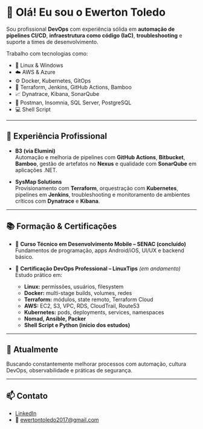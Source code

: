# 👋 Olá! Eu sou o Ewerton Toledo

Sou profissional **DevOps** com experiência sólida em **automação de pipelines CI/CD**, **infraestrutura como código (IaC)**, **troubleshooting** e suporte a times de desenvolvimento. 

Trabalho com tecnologias como:
- 🐧 Linux & Windows
- ☁️ AWS & Azure
- ⚙️ Docker, Kubernetes, GitOps
- 🔧 Terraform, Jenkins, GitHub Actions, Bamboo
- 📈 Dynatrace, Kibana, SonarQube
- 🧪 Postman, Insomnia, SQL Server, PostgreSQL
- 💻 Shell Script

---

## 🏢 Experiência Profissional

- **B3 (via Elumini)**  
  Automação e melhoria de pipelines com **GitHub Actions**, **Bitbucket**, **Bamboo**, gestão de artefatos no **Nexus** e qualidade com **SonarQube** em aplicações .NET.

- **SysMap Solutions**  
  Provisionamento com **Terraform**, orquestração com **Kubernetes**, pipelines em **Jenkins**, troubleshooting e monitoramento de ambientes críticos com **Dynatrace** e **Kibana**.

---

## 📚 Formação & Certificações

- 📱 **Curso Técnico em Desenvolvimento Mobile – SENAC (concluído)**  
  Fundamentos de programação, apps Android/iOS, UI/UX e backend básico.

- 🚀 **Certificação DevOps Professional – LinuxTips** *(em andamento)*  
  Estudo prático em:
  - **Linux:** permissões, usuários, filesystem
  - **Docker:** multi-stage builds, volumes, redes
  - **Terraform:** módulos, state remoto, Terraform Cloud
  - **AWS:** EC2, S3, VPC, RDS, CloudTrail, Route53
  - **Kubernetes:** pods, deployments, services, namespaces
  - **Nomad, Ansible, Packer**
  - **Shell Script e Python (início dos estudos)**

---

## 🎯 Atualmente
Buscando constantemente melhorar processos com automação, cultura DevOps, observabilidade e práticas de segurança.

---

## 📫 Contato

- [LinkedIn](https://www.linkedin.com/in/ewerton-toledo-3689b52aa/)
- 📧 ewertontoledo2017@gmail.com
